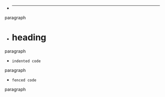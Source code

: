 - ***
paragraph
- # heading
paragraph
-     indented code
paragraph
- ```
  fenced code
  ```
paragraph
